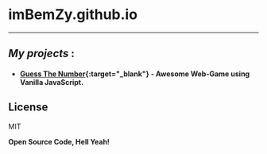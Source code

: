 # imBemZy.github.io

---

## _My projects_ :

- #### [Guess The Number](https://imbemzy.github.io/Guess-The-Number/){:target="_blank"} - Awesome Web-Game using Vanilla JavaScript.


## License

MIT

**Open Source Code, Hell Yeah!**
